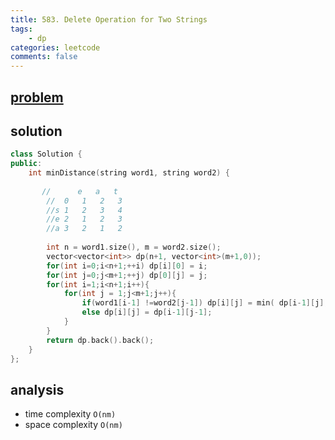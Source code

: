 ```yaml
---
title: 583. Delete Operation for Two Strings
tags:  
    - dp
categories: leetcode
comments: false
---
```


## [problem](https://leetcode.com/problems/delete-operation-for-two-strings/)


## solution
```c++
class Solution {
public:
    int minDistance(string word1, string word2) {
        
       //      e   a   t
        //  0   1   2   3
        //s 1   2   3   4
        //e 2   1   2   3
        //a 3   2   1   2
        
        int n = word1.size(), m = word2.size();
        vector<vector<int>> dp(n+1, vector<int>(m+1,0));
        for(int i=0;i<n+1;++i) dp[i][0] = i;
        for(int j=0;j<m+1;++j) dp[0][j] = j;
        for(int i=1;i<n+1;i++){
            for(int j = 1;j<m+1;j++){
                if(word1[i-1] !=word2[j-1]) dp[i][j] = min( dp[i-1][j],dp[i][j-1] ) +1; // insert or delete
                else dp[i][j] = dp[i-1][j-1];
            }
        }
        return dp.back().back();
    }
};
```


## analysis
- time complexity `O(nm)`
- space complexity `O(nm)`

